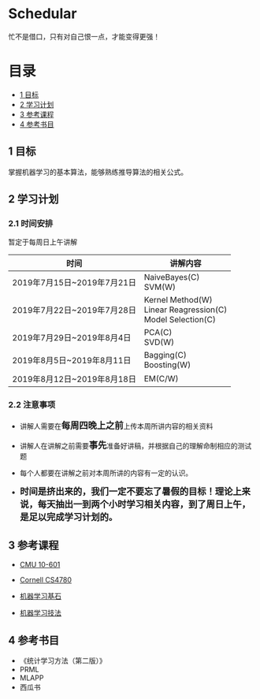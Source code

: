 # Schedular

 忙不是借口，只有对自己恨一点，才能变得更强！

# 目录

- [1 目标](#目标)
- [2 学习计划](#学习计划)
- [3 参考课程](#参考课程)
- [4 参考书目](#参考书目)

## 1 目标

掌握机器学习的基本算法，能够熟练推导算法的相关公式。

## 2 学习计划

### 2.1 时间安排

暂定于每周日上午讲解

| 时间            | 讲解内容                                |
| -------------- | ----------------------------------- |
| 2019年7月15日~2019年7月21日 | NaiveBayes(C)<br>SVM(W) |
| 2019年7月22日~2019年7月28日 | Kernel Method(W)<br>Linear Reagression(C)<br>Model Selection(C) |
| 2019年7月29日~2019年8月4日  | PCA(C)<br>SVD(W) |
| 2019年8月5日~2019年8月11日 | Bagging(C)<br>Boosting(W) |
| 2019年8月12日~2019年8月18日 | EM(C/W) |

### 2.2 注意事项

- 讲解人需要在<font size=4>**每周四晚上之前**</font>上传本周所讲内容的相关资料

- 讲解人在讲解之前需要<font size=4>**事先**</font>准备好讲稿，并根据自己的理解命制相应的测试题

- 每个人都要在讲解之前对本周所讲的内容有一定的认识。

- **<font size=4>时间是挤出来的，我们一定不要忘了暑假的目标！理论上来说，每天抽出一到两个小时学习相关内容，到了周日上午，是足以完成学习计划的。</font>** 

## 3 参考课程

- [CMU 10-601](http://www.cs.cmu.edu/~mgormley/courses/10601/schedule.html)

- [Cornell CS4780](http://www.cs.cornell.edu/courses/cs4780/2018fa/page18/index.html)

- [机器学习基石](https://www.coursera.org/instructor/htlin)

- [机器学习技法](https://www.bilibili.com/video/av36760800?from=search&seid=3780791729282001501)

## 4 参考书目

- 《统计学习方法（第二版）》
- PRML
- MLAPP
- 西瓜书











